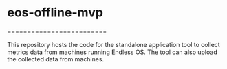 # eos-offline-mvp
=========================

This repository hosts the code for the standalone application tool
to collect metrics data from machines running Endless OS. The tool
can also upload the collected data from machines.

